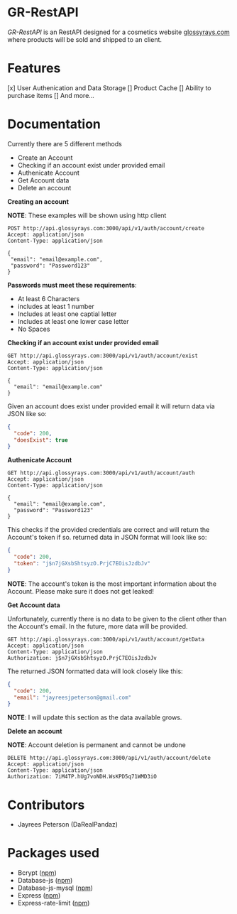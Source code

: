 # GR-RestAPI

*GR-RestAPI* is an RestAPI designed for a cosmetics website [glossyrays.com](https://glossyrays.com) where products will be sold and shipped to an client.

# Features
 [x] User Authenication and Data Storage
 [] Product Cache
 [] Ability to purchase items 
 [] And more...
 
# Documentation

Currently there are 5 different methods
 - Create an Account
 - Checking if an account exist under provided email
 - Authenicate Account
 - Get Account data
 - Delete an account
 
 **Creating an account**
 
 **NOTE**: These examples will be shown using http client
 
 ```http
POST http://api.glossyrays.com:3000/api/v1/auth/account/create
Accept: application/json
Content-Type: application/json

{
  "email": "email@example.com",
  "password": "Password123"
}
```

**Passwords must meet these requirements**:
 - At least 6 Characters
 - includes at least 1 number
 - Includes at least one captial letter
 - Includes at least one lower case letter
 - No Spaces
 
**Checking if an account exist under provided email**

```http
GET http://api.glossyrays.com:3000/api/v1/auth/account/exist
Accept: application/json
Content-Type: application/json

{
  "email": "email@example.com"
}
```

Given an account does exist under provided email it will return data via JSON like so:

```JSON
{
  "code": 200,
  "doesExist": true
}
```

**Authenicate Account**

```http
GET http://api.glossyrays.com:3000/api/v1/auth/account/auth
Accept: application/json
Content-Type: application/json

{
  "email": "email@example.com",
  "password": "Password123"
}
```

This checks if the provided credentials are correct and will return the Account's token if so.
returned data in JSON format will look like so:

```JSON
{
  "code": 200,
  "token": "j$n7jGXsbShtsyzO.PrjC7EOisJzdbJv"
}
```

**NOTE**: The account's token is the most important information about the Account. Please make sure it does not get leaked!

**Get Account data**

Unfortunately, currently there is no data to be given to the client other than the Account's email. In the future, more data will be provided.

```http
GET http://api.glossyrays.com:3000/api/v1/auth/account/getData
Accept: application/json
Content-Type: application/json
Authorization: j$n7jGXsbShtsyzO.PrjC7EOisJzdbJv
```

The returned JSON formatted data will look closely like this:

```JSON
{
  "code": 200,
  "email": "jayreesjpeterson@gmail.com"
}
```

**NOTE**: I will update this section as the data available grows.

**Delete an account**

**NOTE**: Account deletion is permanent and cannot be undone

```http
DELETE http://api.glossyrays.com:3000/api/v1/auth/account/delete
Accept: application/json
Content-Type: application/json
Authorization: 7iM4TP.hUg7voNDH.WsKPD5q71WMD3iO
```

# Contributors
 - Jayrees Peterson (DaRealPandaz)

# Packages used
 - Bcrypt ([npm](https://www.npmjs.com/package/bcrypt))
 - Database-js ([npm](https://www.npmjs.com/package/database-js))
 - Database-js-mysql ([npm](https://www.npmjs.com/package/database-js-mysql))
 - Express ([npm](https://www.npmjs.com/package/express))
 - Express-rate-limit ([npm](https://www.npmjs.com/package/express-rate-limit))
